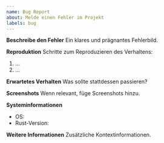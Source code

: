 ```yaml
---
name: Bug Report
about: Melde einen Fehler im Projekt
labels: bug
---
```


**Beschreibe den Fehler**
Ein klares und prägnantes Fehlerbild.

**Reproduktion**
Schritte zum Reproduzieren des Verhaltens:
1. ...
2. ...

**Erwartetes Verhalten**
Was sollte stattdessen passieren?

**Screenshots**
Wenn relevant, füge Screenshots hinzu.

**Systeminformationen**
- OS:
- Rust-Version:

**Weitere Informationen**
Zusätzliche Kontextinformationen.
